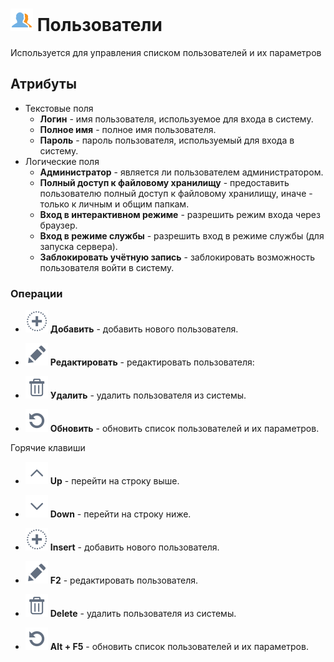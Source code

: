 # ![](../media/app/icons/admin_18/admin_default-02.svg) Пользователи

Используется для управления списком пользователей и их параметров

## Атрибуты

* Текстовые поля
  * **Логин** - имя пользователя, используемое для входа в систему.
  * **Полное имя** - полное имя пользователя.
  * **Пароль** - пароль пользователя, используемый для входа в систему.
* Логические поля
  * **Администратор** - является ли пользователем администратором.
  * **Полный доступ к файловому хранилищу** - предоставить пользователю полный доступ к файловому хранилищу, иначе - только к личным и общим папкам.
  * **Вход в интерактивном режиме** - разрешить режим входа через браузер.
  * **Вход в режиме службы** - разрешить вход в режиме службы (для запуска сервера).
  * **Заблокировать учётную запись** - заблокировать возможность пользователя войти в систему.

### Операции

* ![](../media/app/icons/toolbar_18/toolbar_18_27.svg) **Добавить** - добавить нового пользователя.

* ![](../media/app/icons/toolbar_18/toolbar_18_28.svg) **Редактировать** - редактировать пользователя:

* ![](../media/app/icons/toolbar_18/toolbar_18_8.svg) **Удалить** - удалить пользователя из системы.

* ![](../media/app/icons/toolbar_18/toolbar_18_13.svg) **Обновить** - обновить список пользователей и их параметров.

Горячие клавиши

* ![](../media/app/icons/toolbar_18/toolbar_18_21.svg) **Up** - перейти на строку выше.

* ![](../media/app/icons/toolbar_18/toolbar_18_20.svg) **Down** - перейти на строку ниже.

* ![](../media/app/icons/toolbar_18/toolbar_18_27.svg) **Insert** - добавить нового пользователя.

* ![](../media/app/icons/toolbar_18/toolbar_18_28.svg) **F2** - редактировать пользователя.

* ![](../media/app/icons/toolbar_18/toolbar_18_8.svg) **Delete** - удалить пользователя из системы.

* ![](../media/app/icons/toolbar_18/toolbar_18_13.svg) **Alt + F5** - обновить список пользователей и их параметров.
